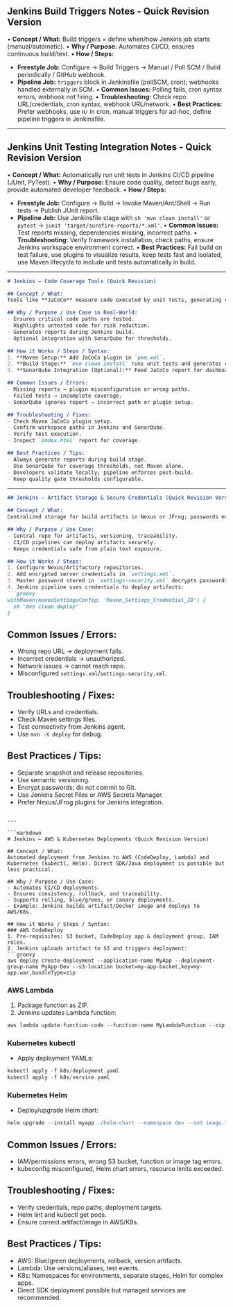 ## Jenkins Build Triggers Notes - Quick Revision Version

• **Concept / What:** Build triggers = define when/how Jenkins job starts (manual/automatic).
• **Why / Purpose:** Automates CI/CD; ensures continuous build/test.
• **How / Steps:**

* **Freestyle Job:** Configure → Build Triggers → Manual / Poll SCM / Build periodically / GitHub webhook.
* **Pipeline Job:** `triggers` block in Jenkinsfile (pollSCM, cron); webhooks handled externally in SCM.
  • **Common Issues:** Polling fails, cron syntax errors, webhook not firing.
  • **Troubleshooting:** Check repo URL/credentials, cron syntax, webhook URL/network.
  • **Best Practices:** Prefer webhooks, use `H/` in cron, manual triggers for ad-hoc, define pipeline triggers in Jenkinsfile.

---

## Jenkins Unit Testing Integration Notes - Quick Revision Version

• **Concept / What:** Automatically run unit tests in Jenkins CI/CD pipeline (JUnit, PyTest).
• **Why / Purpose:** Ensure code quality, detect bugs early, provide automated developer feedback.
• **How / Steps:**

* **Freestyle Job:** Configure → Build → Invoke Maven/Ant/Shell → Run tests → Publish JUnit report.
* **Pipeline Job:** Use Jenkinsfile stage with `sh 'mvn clean install'` or `pytest` → `junit 'target/surefire-reports/*.xml'`.
  • **Common Issues:** Test reports missing, dependencies missing, incorrect paths.
  • **Troubleshooting:** Verify framework installation, check paths, ensure Jenkins workspace environment correct.
  • **Best Practices:** Fail build on test failure, use plugins to visualize results, keep tests fast and isolated, use Maven lifecycle to include unit tests automatically in build.
---

```markdown
# Jenkins – Code Coverage Tools (Quick Revision)

## Concept / What:
Tools like **JaCoCo** measure code executed by unit tests, generating reports on lines, branches, and methods covered.

## Why / Purpose / Use Case in Real-World:
- Ensures critical code paths are tested.
- Highlights untested code for risk reduction.
- Generates reports during Jenkins build.
- Optional integration with SonarQube for thresholds.

## How it Works / Steps / Syntax:
1. **Maven Setup:** Add JaCoCo plugin in `pom.xml`.
2. **Build Stage:** `mvn clean install` runs unit tests and generates coverage report (`target/site/jacoco/index.html`).
3. **SonarQube Integration (Optional):** Feed JaCoCo report for dashboards and quality gates.

## Common Issues / Errors:
- Missing reports → plugin misconfiguration or wrong paths.
- Failed tests → incomplete coverage.
- SonarQube ignores report → incorrect path or plugin setup.

## Troubleshooting / Fixes:
- Check Maven JaCoCo plugin setup.
- Confirm workspace paths in Jenkins and SonarQube.
- Verify test execution.
- Inspect `index.html` report for coverage.

## Best Practices / Tips:
- Always generate reports during build stage.
- Use SonarQube for coverage thresholds, not Maven alone.
- Developers validate locally; pipeline enforces post-build.
- Keep quality gate thresholds configurable.
```

---

```markdown
## Jenkins – Artifact Storage & Secure Credentials (Quick Revision Version)

## Concept / What:
Centralized storage for build artifacts in Nexus or JFrog; passwords encrypted for security.

## Why / Purpose / Use Case:
- Central repo for artifacts, versioning, traceability.
- CI/CD pipelines can deploy artifacts securely.
- Keeps credentials safe from plain text exposure.

## How it Works / Steps:
1. Configure Nexus/Artifactory repositories.
2. Add encrypted server credentials in `settings.xml`.
3. Master password stored in `settings-security.xml` decrypts passwords.
4. Jenkins pipeline uses credentials to deploy artifacts:
```groovy
withMaven(mavenSettingsConfig: 'Maven_Settings_Credential_ID') {
  sh 'mvn clean deploy'
}
```

## Common Issues / Errors:
- Wrong repo URL → deployment fails.
- Incorrect credentials → unauthorized.
- Network issues → cannot reach repo.
- Misconfigured `settings.xml`/`settings-security.xml`.

## Troubleshooting / Fixes:
- Verify URLs and credentials.
- Check Maven settings files.
- Test connectivity from Jenkins agent.
- Use `mvn -X deploy` for debug.

## Best Practices / Tips:
- Separate snapshot and release repositories.
- Use semantic versioning.
- Encrypt passwords; do not commit to Git.
- Use Jenkins Secret Files or AWS Secrets Manager.
- Prefer Nexus/JFrog plugins for Jenkins integration.
```

---

```markdown
# Jenkins – AWS & Kubernetes Deployments (Quick Revision Version)

## Concept / What:
Automated deployment from Jenkins to AWS (CodeDeploy, Lambda) and Kubernetes (kubectl, Helm). Direct SDK/Java deployment is possible but less practical.

## Why / Purpose / Use Case:
- Automates CI/CD deployments.
- Ensures consistency, rollback, and traceability.
- Supports rolling, blue/green, or canary deployments.
- Example: Jenkins builds artifact/Docker image and deploys to AWS/K8s.

## How it Works / Steps / Syntax:
### AWS CodeDeploy
1. Pre-requisites: S3 bucket, CodeDeploy app & deployment group, IAM roles.
2. Jenkins uploads artifact to S3 and triggers deployment:
```groovy
aws deploy create-deployment --application-name MyApp --deployment-group-name MyApp-Dev --s3-location bucket=my-app-bucket,key=my-app.war,bundleType=zip
```

### AWS Lambda
1. Package function as ZIP.
2. Jenkins updates Lambda function:
```groovy
aws lambda update-function-code --function-name MyLambdaFunction --zip-file fileb://function.zip
```

### Kubernetes kubectl
- Apply deployment YAMLs:
```groovy
kubectl apply -f k8s/deployment.yaml
kubectl apply -f k8s/service.yaml
```

### Kubernetes Helm
- Deploy/upgrade Helm chart:
```groovy
helm upgrade --install myapp ./helm-chart --namespace dev --set image.tag=${BUILD_NUMBER}
```

## Common Issues / Errors:
- IAM/permissions errors, wrong S3 bucket, function or image tag errors.
- kubeconfig misconfigured, Helm chart errors, resource limits exceeded.

## Troubleshooting / Fixes:
- Verify credentials, repo paths, deployment targets.
- Helm lint and kubectl get pods.
- Ensure correct artifact/image in AWS/K8s.

## Best Practices / Tips:
- AWS: Blue/green deployments, rollback, version artifacts.
- Lambda: Use versions/aliases, test events.
- K8s: Namespaces for environments, separate stages, Helm for complex apps.
- Direct SDK deployment possible but managed services are recommended.
```

